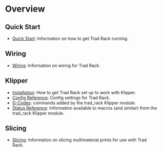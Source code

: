 # Overview

## Quick Start
- [Quick Start](quick_start/Quick_Start.md): Information on how to get
  Trad Rack running.

## Wiring
- [Wiring](wiring/Wiring.md): Information on wiring for Trad Rack.

## Klipper
- [Installation](klipper/Installation.md): How to get Trad Rack set up
  to work with Klipper.
- [Config Reference](klipper/Config_Reference.md): Config settings for
  Trad Rack.
- [G-Codes](klipper/G-Codes.md): commands added by the trad_rack
  Klipper module.
- [Status Reference](klipper/Status_Reference.md): Information
  available to macros (and similar) from the trad_rack Klipper module.

## Slicing
- [Slicing](slicing/Slicing.md): Information on slicing multimaterial
  prints for use with Trad Rack.